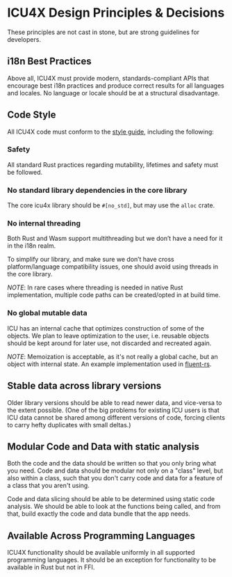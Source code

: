 # ICU4X Design Principles & Decisions

These principles are not cast in stone, but are strong guidelines for developers.

## i18n Best Practices

Above all, ICU4X must provide modern, standards-compliant APIs that encourage best i18n practices and produce correct results for all languages and locales. No language or locale should be at a structural disadvantage.

## Code Style

All ICU4X code must conform to the [style guide](../process/style_guide.md), including the following:

### Safety

All standard Rust practices regarding mutability, lifetimes and safety must be followed.

### No standard library dependencies in the core library

The core icu4x library should be `#[no_std]`, but may use the `alloc` crate.

### No internal threading

Both Rust and Wasm support multithreading but we don’t have a need for it in the i18n realm.

To simplify our library, and make sure we don’t have cross platform/language compatibility issues, one should avoid using threads in the core library.

*NOTE*: In rare cases where threading is needed in native Rust implementation, multiple code paths can be created/opted in at build time.

### No global mutable data

ICU has an internal cache that optimizes construction of some of the objects. We plan to leave optimization to the user, i.e. reusable objects should be kept around for later use, not discarded and recreated again.

*NOTE*: Memoization is acceptable, as it's not really a global cache, but an object with internal state.  An example implementation used in [fluent-rs](https://github.com/projectfluent/fluent-rs/tree/master/intl-memoizer).

## Stable data across library versions

Older library versions should be able to read newer data, and vice-versa to the extent possible. (One of the big problems for existing ICU users is that ICU data cannot be shared among different versions of code, forcing clients to carry hefty duplicates with small deltas.)

## Modular Code and Data with static analysis

Both the code and the data should be written so that you only bring what you need.  Code and data should be modular not only on a "class" level, but also within a class, such that you don't carry code and data for a feature of a class that you aren't using.

Code and data slicing should be able to be determined using static code analysis.  We should be able to look at the functions being called, and from that, build exactly the code and data bundle that the app needs.

## Available Across Programming Languages

ICU4X functionality should be available uniformly in all supported programming languages.  It should be an exception for functionality to be available in Rust but not in FFI.
